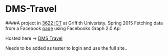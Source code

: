 # DMS-Travel

####A project in [3622 ICT](https://courseprofile.secure.griffith.edu.au/student_section_loader.php?section=1&profileId=84183) at Griffith Univeristy. Spring 2015
Fetching data from a Facebook [page](https://www.facebook.com/DMS-Travel-815157038515764/) using Facebooks Graph 2.0 Api

Hosted here -> [DMS Travel](http://haakonw.no/dms/travel/www/)

Needs to be added as tester to login and use the full site.. 

